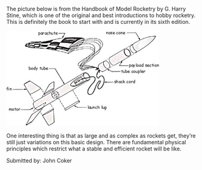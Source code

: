 The picture below is from the Handbook of Model Rocketry by G. Harry Stine, which is one of the original and best introductions to hobby rocketry. This is definitely the book to start with and is currently in its sixth edition.

![](/images/rocketparts.jpg)

One interesting thing is that as large and as complex as rockets get, they’re still just variations on this basic design. There are fundamental physical principles which restrict what a stable and efficient rocket will be like.

Submitted by: John Coker
